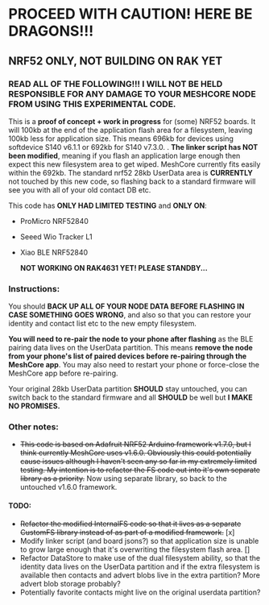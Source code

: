 
# PROCEED WITH CAUTION! HERE BE DRAGONS!!!

## NRF52 ONLY, NOT BUILDING ON RAK YET

### READ ALL OF THE FOLLOWING!!! I WILL NOT BE HELD RESPONSIBLE FOR ANY DAMAGE TO YOUR MESHCORE NODE FROM USING THIS EXPERIMENTAL CODE.
This is a **proof of concept + work in progress** for (some) NRF52 boards. It will 100kb at the end of the application flash area for a filesystem, leaving 100kb less for application size. This means 696kb for devices using softdevice S140 v6.1.1 or 692kb for S140 v7.3.0. . **The linker script has NOT been modified**, meaning if you flash an application large enough then expect this new filesystem area to get wiped. MeshCore currently fits easily within the 692kb. The standard nrf52 28kb UserData area is **CURRENTLY** not touched by this new code, so flashing back to a standard firmware will see you with all of your old contact DB etc.

  

This code has **ONLY HAD LIMITED TESTING** and **ONLY ON**:

- ProMicro NRF52840

- Seeed Wio Tracker L1

- Xiao BLE NRF52840

  **NOT WORKING ON RAK4631 YET! PLEASE STANDBY...**

### Instructions:
You should **BACK UP ALL OF YOUR NODE DATA BEFORE FLASHING IN CASE SOMETHING GOES WRONG**, and also so that you can restore your identity and contact list etc to the new empty filesystem.

**You will need to re-pair the node to your phone after flashing** as the BLE pairing data lives on the UserData partition. This means **remove the node from your phone's list of paired devices before re-pairing through the MeshCore app**. You may also need to restart your phone or force-close the MeshCore app before re-pairing.

Your original 28kb UserData partition **SHOULD** stay untouched, you can switch back to the standard firmware and all **SHOULD** be well but **I MAKE NO PROMISES.**

### Other notes:
- ~~This code is based on Adafruit NRF52 Arduino framework v1.7.0, but I think currently MeshCore uses v1.6.0. Obviously this could potentially cause issues although I haven't seen any so far in my extremely limited testing. My intention is to refactor the FS code out into it's own separate library as a priority.~~ Now using separate library, so back to the untouched v1.6.0 framework.

#### TODO:
- ~~Refactor the modified InternalFS code so that it lives as a separate CustomFS library instead of as part of a modified framework.~~ [x]
- Modify linker script (and board jsons?) so that application size is unable to grow large enough that it's overwriting the filesystem flash area. []
- Refactor DataStore to make use of the dual filesystem ability, so that the identity data lives on the UserData partition and if the extra filesystem is available then contacts and advert blobs live in the extra partition? More advert blob storage probably?
- Potentially favorite contacts might live on the original userdata partition?